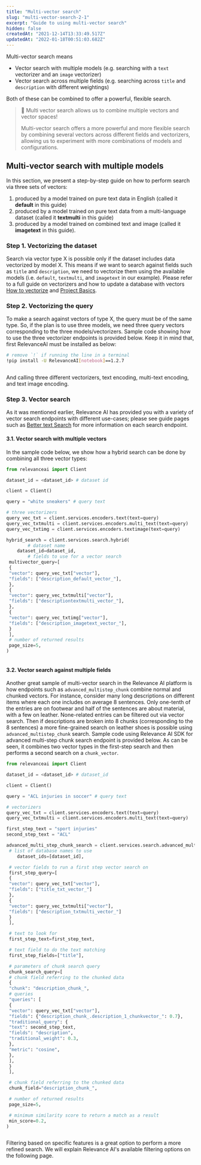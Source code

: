 ```yaml
---
title: "Multi-vector search"
slug: "multi-vector-search-2-1"
excerpt: "Guide to using multi-vector search"
hidden: false
createdAt: "2021-12-14T13:33:49.517Z"
updatedAt: "2022-01-18T00:51:03.682Z"
---
```

Multi-vector search means
- Vector search with multiple models (e.g. searching with a `text` vectorizer and an `image` vectorizer)
- Vector search across multiple fields (e.g. searching across `title` and `description` with different weightings)

Both of these can be combined to offer a powerful, flexible search.

> 📘 Multi vector search allows us to combine multiple vectors and vector spaces!
>
> Multi-vector search offers a more powerful and more flexible search by combining several vectors across different fields and vectorizers, allowing us to experiment with more combinations of models and configurations.
>
## Multi-vector search with multiple models
In this section, we present a step-by-step guide on how to perform search via three sets of vectors:
1. produced by a model trained on pure text data in English (called it **default** in this guide)
2. produced by a model trained on pure text data from a multi-language dataset (called it **textmulti** in this guide)
3. produced by a model trained on combined text and image (called it **imagetext** in this guide).

### Step 1. Vectorizing the dataset
Search via vector type X is possible only if the dataset includes data vectorized by model X. This means if we want to search against fields such as `title` and `description`, we need to vectorize them using the available models (i.e. `default`, `textmulti`, and `imagetext` in our example). Please refer to a full guide on vectorizers and how to update a database with vectors [How to vectorize](doc:vectorize-text) and [Project Basics](doc:creating-a-dataset).

### Step 2. Vectorizing the query
To make a search against vectors of type X, the query must be of the same type. So, if the plan is to use three models, we need three query vectors corresponding to the three models/vectorizers. Sample code showing how to use the three vectorizer endpoints is provided below.  Keep it in mind that, first RelevanceAI must be installed as below:


```bash Bash
# remove `!` if running the line in a terminal
!pip install -U RelevanceAI[notebook]==1.2.7
```
```bash
```

And calling three different vectorizers, text encoding, multi-text encoding, and text image encoding.



### Step 3. Vector search
As it was mentioned earlier, Relevance AI has provided you with a variety of vector search endpoints with different use-cases; please see guide pages such as [Better text Search](https://docs.relevance.ai/docs/better-text-search) for more information on each search endpoint.

#### 3.1. Vector search with multiple vectors
In the sample code below, we show how a hybrid search can be done by combining all three vector types:
```python Python
from relevanceai import Client

dataset_id = <dataset_id> # dataset id

client = Client()

query = "white sneakers" # query text

# three vectorizers
query_vec_txt = client.services.encoders.text(text=query)
query_vec_txtmulti = client.services.encoders.multi_text(text=query)
query_vec_txtimg = client.services.encoders.textimage(text=query)

hybrid_search = client.services.search.hybrid(
		# dataset name
 	dataset_id=dataset_id,
		# fields to use for a vector search
 multivector_query=[
 {
 "vector": query_vec_txt["vector"],
 "fields": ["description_default_vector_"],
 },
 {
 "vector": query_vec_txtmulti["vector"],
 "fields": ["descriptiontextmulti_vector_"],
 },
 {
 "vector": query_vec_txtimg["vector"],
 "fields": ["description_imagetext_vector_"],
 }
 ],
 # number of returned results
 page_size=5,
)
```
```python
```


#### 3.2. Vector search against multiple fields
Another great sample of multi-vector search in the Relevance AI platform is how endpoints such as `advanced_multistep_chunk` combine normal and chunked vectors. For instance, consider many long descriptions on different items where each one includes on average 8 sentences. Only one-tenth of the entries are on footwear and half of the sentences are about material, with a few on leather. None-related entries can be filtered out via vector search. Then if descriptions are broken into 8 chunks (corresponding to the 8 sentences) a more fine-grained search on leather shoes is possible using `advanced_multistep_chunk` search. Sample code using Relevance AI SDK for advanced multi-step chunk search endpoint is provided below.  As can be seen, it combines two vector types in the first-step search and then performs a second search on a `chunk_vector`.

```python Python
from relevanceai import Client

dataset_id = <dataset_id> # dataset_id

client = Client()

query = "ACL injuries in soccer" # query text

# vectorizers
query_vec_txt = client.services.encoders.text(text=query)
query_vec_txtmulti = client.services.encoders.multi_text(text=query)

first_step_text = "sport injuries"
second_step_text = "ACL"

advanced_multi_step_chunk_search = client.services.search.advanced_multistep_chunk(
 # list of database names to use
 	dataset_ids=[dataset_id],

 # vector fields to run a first step vector search on
 first_step_query=[
 {
 "vector": query_vec_txt["vector"],
 "fields": ["title_txt_vector_"]
 },
 {
 "vector": query_vec_txtmulti["vector"],
 "fields": ["description_txtmulti_vector_"]
 }
 ],

 # text to look for
 first_step_text=first_step_text,

 # text field to do the text matching
 first_step_fields=["title"],

 # parameters of chunk search query
 chunk_search_query=[
 # chunk field referring to the chunked data
 {
 "chunk": "description_chunk_",
 # queries
 "queries": [
 {
 "vector": query_vec_txt["vector"],
 "fields": {"description_chunk_.description_1_chunkvector_": 0.7},
 "traditional_query": {
 "text": second_step_text,
 "fields": "description",
 "traditional_weight": 0.3,
 },
 "metric": "cosine",
 },
 ],
 }
 ],

 # chunk field referring to the chunked data
 chunk_field="description_chunk_",

 # number of returned results
 page_size=5,

 # minimum similarity score to return a match as a result
 min_score=0.2,
)

```
```python
```
Filtering based on specific features is a great option to perform a more refined search. We will explain Relevance AI's available filtering options on the following page.

